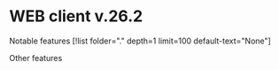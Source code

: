 # WEB client v.26.2
Notable features
[!list folder="." depth=1 limit=100 default-text="None"]

Other features
